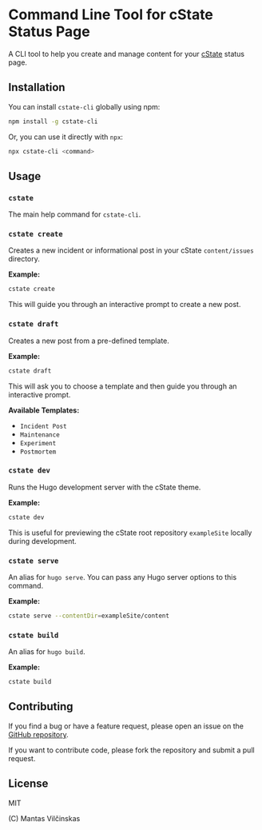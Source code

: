 # Command Line Tool for cState Status Page

A CLI tool to help you create and manage content for your [cState](https://cstate.dev/) status page.

## Installation

You can install `cstate-cli` globally using npm:

```bash
npm install -g cstate-cli
```

Or, you can use it directly with `npx`:

```bash
npx cstate-cli <command>
```

## Usage

### `cstate`

The main help command for `cstate-cli`.

### `cstate create`

Creates a new incident or informational post in your cState `content/issues` directory.

**Example:**

```bash
cstate create
```

This will guide you through an interactive prompt to create a new post.

### `cstate draft`

Creates a new post from a pre-defined template.

**Example:**

```bash
cstate draft
```

This will ask you to choose a template and then guide you through an interactive prompt.

**Available Templates:**

*   `Incident Post`
*   `Maintenance`
*   `Experiment`
*   `Postmortem`

### `cstate dev`

Runs the Hugo development server with the cState theme.

**Example:**

```bash
cstate dev
```

This is useful for previewing the cState root repository `exampleSite` locally during development.

### `cstate serve`

An alias for `hugo serve`. You can pass any Hugo server options to this command.

**Example:**

```bash
cstate serve --contentDir=exampleSite/content
```

### `cstate build`

An alias for `hugo build`.

**Example:**

```bash
cstate build
```

## Contributing

If you find a bug or have a feature request, please open an issue on the [GitHub repository](https://github.com/cstate/cstate-cli).

If you want to contribute code, please fork the repository and submit a pull request.

## License

MIT

(C) Mantas Vilčinskas